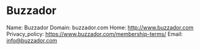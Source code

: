 
# Buzzador

Name: Buzzador
Domain: buzzador.com
Home: http://www.buzzador.com
Privacy_policy: https://www.buzzador.com/membership-terms/
Email: info@buzzador.com
